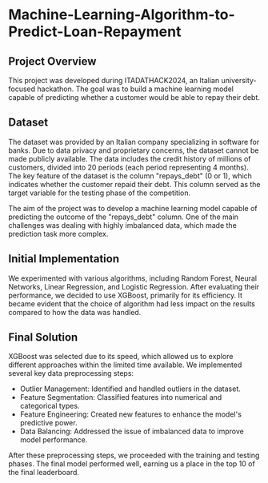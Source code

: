 # Machine-Learning-Algorithm-to-Predict-Loan-Repayment
## Project Overview
This project was developed during ITADATHACK2024, an Italian university-focused hackathon. The goal was to build a machine learning model capable of predicting whether a customer would be able to repay their debt.

## Dataset
The dataset was provided by an Italian company specializing in software for banks. Due to data privacy and proprietary concerns, the dataset cannot be made publicly available. The data includes the credit history of millions of customers, divided into 20 periods (each period representing 4 months). The key feature of the dataset is the column "repays_debt" (0 or 1), which indicates whether the customer repaid their debt. This column served as the target variable for the testing phase of the competition.

The aim of the project was to develop a machine learning model capable of predicting the outcome of the "repays_debt" column. One of the main challenges was dealing with highly imbalanced data, which made the prediction task more complex.

## Initial Implementation
We experimented with various algorithms, including Random Forest, Neural Networks, Linear Regression, and Logistic Regression. After evaluating their performance, we decided to use XGBoost, primarily for its efficiency. It became evident that the choice of algorithm had less impact on the results compared to how the data was handled.

## Final Solution
XGBoost was selected due to its speed, which allowed us to explore different approaches within the limited time available. We implemented several key data preprocessing steps:

* Outlier Management: Identified and handled outliers in the dataset.
* Feature Segmentation: Classified features into numerical and categorical types.
* Feature Engineering: Created new features to enhance the model's predictive power.
* Data Balancing: Addressed the issue of imbalanced data to improve model performance.
  
After these preprocessing steps, we proceeded with the training and testing phases. The final model performed well, earning us a place in the top 10 of the final leaderboard.
